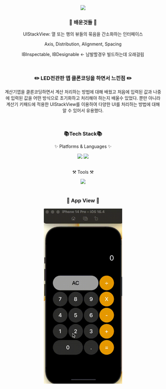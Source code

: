 <div align=center>
  <img src="https://capsule-render.vercel.app/api?type=waving&color=auto&height=200&section=header&text=계산기앱&fontSize=90" />
</div>

<div align=center>
  <h3>🧐 배운것들 🧐</h3>
  <div>
    <p>UIStackView: 열 또는 행의 뷰들의 묶음을 간소화하는 인터페이스</p>
    <p>Axis, Distribution, Alignment, Spacing</p>
    <p>IBInspectable, IBDesignable <- 남발할경우 빌드하는데 오래걸림 </p>
  </div>
</div>

<br>

<div align=center>
  <h3>✏️ LED전관판 앱 클론코딩을 하면서 느낀점 ✏️</h3>
  <div>
    <p>
      계산기앱을 클론코딩하면서 계산 처리하는 방법에 대해 배웠고
      처음에 입력된 값과 나중에 입력된 값을 어떤 방식으로 초기화하고 처리해야 하는지
      배울수 있었다.
      뿐만 아니라 계산기 키패드에 적용한 UIStackView를 이용하여 다양한 UI를
      처리하는 방법에 대해 알 수 있어서 유용했다.
    </p>
  </div>
</div>

<br>

<div align=center>
  <h3>📚Tech Stack📚</h3>
  <p>✨ Platforms & Languages ✨</p>
</div>
<div align=center>
  <img src="https://img.shields.io/badge/Swift-F05138?style=flat&logo=Swift&logoColor=white"/>
  <img src="https://img.shields.io/badge/Storyboard-F05138?style=flat&logo=Storyboard&logoColor=white"/>
</div>

<br>

<div align=center>
  <p>⚒️ Tools ⚒️</p>
</div>
<div align=center>
	<img src="https://img.shields.io/badge/Xcode-147EFB?style=flat&logo=Xcode&logoColor=white"/>
</div>

<br>

<div align=center>
<h3>📱 App View 📱</h3>
  <img style="width:50%" src="https://github.com/Jeong-HanGyeol/Calculator/blob/main/Calculator.gif" />
</div>
